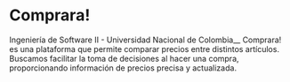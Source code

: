 # Comprara!
Ingeniería de Software II - Universidad Nacional de Colombia__
Comprara! es una plataforma que permite comparar precios entre distintos artículos. Buscamos facilitar la toma de decisiones al hacer una compra, proporcionando información de precios precisa y actualizada.
